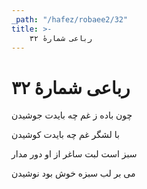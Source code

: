```yaml
---
_path: "/hafez/robaee2/32"
title: >-
    رباعی شمارهٔ ۳۲
---
```

# رباعی شمارهٔ ۳۲

<div class="b" id="bn1"><div class="m1"><p>چون باده ز غم چه بایدت جوشیدن</p></div>
<div class="m2"><p>با لشگر غم چه بایدت کوشیدن</p></div></div>
<div class="b" id="bn2"><div class="m1"><p>سبز است لبت ساغر از او دور مدار</p></div>
<div class="m2"><p>می بر لب سبزه خوش بود نوشیدن</p></div></div>

